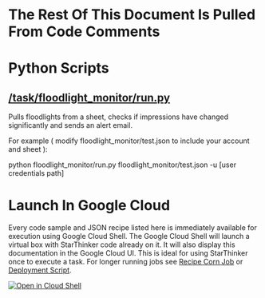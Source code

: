 # The Rest Of This Document Is Pulled From Code Comments


# Python Scripts


## [/task/floodlight_monitor/run.py](/task/floodlight_monitor/run.py)

Pulls floodlights from a sheet, checks if impressions have changed significantly and sends an alert email.

For example ( modify floodlight_monitor/test.json to include your account and sheet ):

python floodlight_monitor/run.py floodlight_monitor/test.json -u [user credentials path]



# Launch In Google Cloud

Every code sample and JSON recipe listed here is immediately available for execution using Google Cloud Shell.  The Google Cloud Shell will launch a virtual box with StarThinker code already on it.  It will also display this documentation in the Google Cloud UI.  This is ideal for using StarThinker once to execute a task.  For longer running jobs see [Recipe Corn Job](/cron/README.md) or [Deployment Script](/deploy/README.md).

[![Open in Cloud Shell](http://gstatic.com/cloudssh/images/open-btn.svg)](https://console.cloud.google.com/cloudshell/editor?cloudshell_git_repo=https%3A%2F%2Fgithub.com%2Fgoogle%2Fstarthinker&cloudshell_print=%2FLAUNCH_RECIPE.txt&cloudshell_tutorial=%2Ftask%2Ffloodlight_monitor%2FREADME.md)
